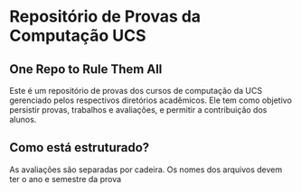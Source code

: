 # Repositório de Provas da Computação UCS
## One Repo to Rule Them All
Este é um repositório de provas dos cursos de computação da UCS gerenciado pelos respectivos diretórios acadêmicos. Ele tem como objetivo persistir provas, trabalhos e avaliações, e permitir a contribuição dos alunos. 

## Como está estruturado?
As avaliações são separadas por cadeira. Os nomes dos arquivos devem ter o ano e semestre da prova
